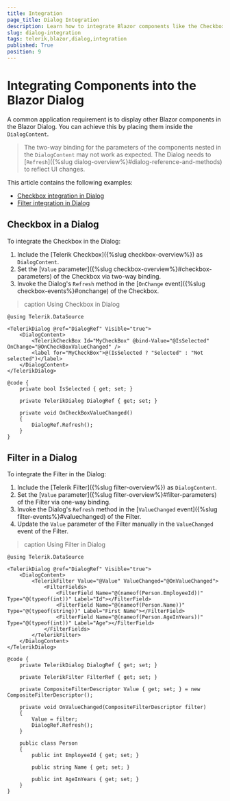 ```yaml
---
title: Integration
page_title: Dialog Integration
description: Learn how to integrate Blazor components like the Checkbox and the Filter into the Blazor Dialog and explore the practical sample code.
slug: dialog-integration
tags: telerik,blazor,dialog,integration
published: True
position: 9
---
```


# Integrating Components into the Blazor Dialog

A common application requirement is to display other Blazor components in the Blazor Dialog. You can achieve this by placing them inside the `DialogContent`.

>The two-way binding for the parameters of the components nested in the `DialogContent` may not work as expected. The Dialog needs to [`Refresh`]({%slug dialog-overview%}#dialog-reference-and-methods) to reflect UI changes.

This article contains the following examples:

* [Checkbox integration in Dialog](#checkbox-in-a-dialog)
* [Filter integration in Dialog](#filter-in-a-dialog)

## Checkbox in a Dialog

To integrate the Checkbox in the Dialog:

1. Include the [Telerik Checkbox]({%slug checkbox-overview%}) as `DialogContent`.
1. Set the [`Value` parameter]({%slug checkbox-overview%}#checkbox-parameters) of the Checkbox via two-way binding.
1. Invoke the Dialog's `Refresh` method in the [`OnChange` event]({%slug checkbox-events%}#onchange) of the Checkbox.

>caption Using Checkbox in Dialog

````RAZOR
@using Telerik.DataSource

<TelerikDialog @ref="DialogRef" Visible="true">
    <DialogContent>
        <TelerikCheckBox Id="MyCheckBox" @bind-Value="@IsSelected" OnChange="@OnCheckBoxValueChanged" />
        <label for="MyCheckBox">@(IsSelected ? "Selected" : "Not selected")</label>
    </DialogContent>
</TelerikDialog>

@code {
    private bool IsSelected { get; set; }

    private TelerikDialog DialogRef { get; set; }

    private void OnCheckBoxValueChanged()
    {
        DialogRef.Refresh();
    }
}
````

## Filter in a Dialog

To integrate the Filter in the Dialog:

1. Include the [Telerik Filter]({%slug filter-overview%}) as `DialogContent`.
1. Set the [`Value` parameter]({%slug filter-overview%}#filter-parameters) of the Filter via one-way binding.
1. Invoke the Dialog's `Refresh` method in the [`ValueChanged` event]({%slug filter-events%}#valuechanged) of the Filter.
1. Update the `Value` parameter of the Filter manually in the `ValueChanged` event of the Filter.

>caption Using Filter in Dialog

````RAZOR
@using Telerik.DataSource

<TelerikDialog @ref="DialogRef" Visible="true">
    <DialogContent>
        <TelerikFilter Value="@Value" ValueChanged="@OnValueChanged">
            <FilterFields>
                <FilterField Name="@(nameof(Person.EmployeeId))" Type="@(typeof(int))" Label="Id"></FilterField>
                <FilterField Name="@(nameof(Person.Name))" Type="@(typeof(string))" Label="First Name"></FilterField>
                <FilterField Name="@(nameof(Person.AgeInYears))" Type="@(typeof(int))" Label="Age"></FilterField>
            </FilterFields>
        </TelerikFilter>
    </DialogContent>
</TelerikDialog>

@code {
    private TelerikDialog DialogRef { get; set; }

    private TelerikFilter FilterRef { get; set; }

    private CompositeFilterDescriptor Value { get; set; } = new CompositeFilterDescriptor();

    private void OnValueChanged(CompositeFilterDescriptor filter)
    {
        Value = filter;
        DialogRef.Refresh();
    }

    public class Person
    {
        public int EmployeeId { get; set; }

        public string Name { get; set; }

        public int AgeInYears { get; set; }
    }
}
````